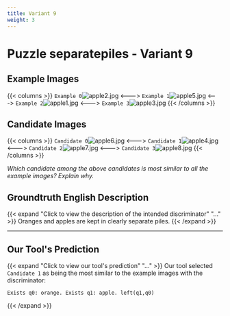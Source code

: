 ```yaml
---
title: Variant 9
weight: 3
---
```


# Puzzle separatepiles - Variant 9

## Example Images
{{< columns >}}
`Example 0`![apple2.jpg](/natscene_data/images/apple2.jpg)
<--->
`Example 1`![apple5.jpg](/natscene_data/images/apple5.jpg)
<--->
`Example 2`![apple1.jpg](/natscene_data/images/apple1.jpg)
<--->
`Example 3`![apple3.jpg](/natscene_data/images/apple3.jpg)
{{< /columns >}}

## Candidate Images
{{< columns >}}
`Candidate 0`![apple6.jpg](/natscene_data/images/apple6.jpg)
<--->
`Candidate 1`![apple4.jpg](/natscene_data/images/apple4.jpg)
<--->
`Candidate 2`![apple7.jpg](/natscene_data/images/apple7.jpg)
<--->
`Candidate 3`![apple8.jpg](/natscene_data/images/apple8.jpg)
{{< /columns >}}

*Which candidate among the above candidates is most similar to all the example images? Explain why.*

## Groundtruth English Description

{{< expand "Click to view the description of the intended discriminator" "..." >}}
Oranges and apples are kept in clearly separate piles.
{{< /expand >}}

---



## Our Tool's Prediction

{{< expand "Click to view our tool's prediction" "..." >}}
Our tool selected `Candidate 1` as being the most similar to the example images with the discriminator:
```plaintext
Exists q0: orange. Exists q1: apple. left(q1,q0)
```
{{< /expand >}}
